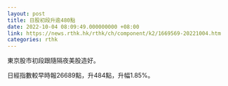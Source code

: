 ```yaml
---
layout: post
title: 日股初段升逾480點
date: 2022-10-04 08:09:49.000000000 +08:00
link: https://news.rthk.hk/rthk/ch/component/k2/1669569-20221004.htm
categories: rthk
---
```


東京股市初段跟隨隔夜美股造好。

日經指數較早時報26689點，升484點，升幅1.85%。
